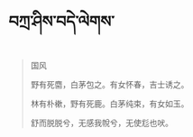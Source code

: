 # བཀྲ་ཤིས་བདེ་ལེགས་
> 国风
> 
> 野有死麕，白茅包之。有女怀春，吉士诱之。
> 
> 林有朴樕，野有死鹿。白茅纯束，有女如玉。
> 
> 舒而脱脱兮，无感我帨兮，无使尨也吠。
>